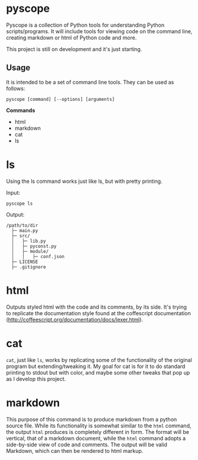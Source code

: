 **pyscope**
==============

Pyscope is a collection of Python tools for understanding Python
scripts/programs. It will include tools for viewing code on the command line,
creating markdown or html of Python code and more.

This project is still on development and it's just
starting.


Usage
-----

It is intended to be a set of command line tools. They can be used as follows:

    pyscope [command] [--options] [arguments]

**Commands**

- html
- markdown
- cat
- ls

ls
==

Using the ls command works just like ls, but with pretty printing.

Input:

    pyscope ls

Output:
    
    /path/to/dir
      ├─ main.py
      ├─ src/
      │   ├─ lib.py
      │   ├─ pyconst.py
      │   ├─ module/
      │   │   ├─ conf.json
      ├─ LICENSE
      ├─ .gitignore

html
====

Outputs styled html with the code and its comments, by its side. It's trying to
replicate the documentation style found at the coffescript documentation
(http://coffeescript.org/documentation/docs/lexer.html).

cat
===

`cat`, just like `ls`, works by replicating some of the functionality of the original program but extending/tweaking it. My goal for cat is for it to do standard printing to stdout but with color, and maybe some other tweaks that pop up as I develop this project. 

markdown
========

This purpose of this command is to produce markdown from a python source file. 
While its functionality is somewhat similar to the `html` command, the output `html` produces is completely different in form. The format will be vertical, that of a markdown document, while the `html` command adopts a side-by-side view of code and comments. The output will be valid Markdown, which can then be rendered to html markup. 
